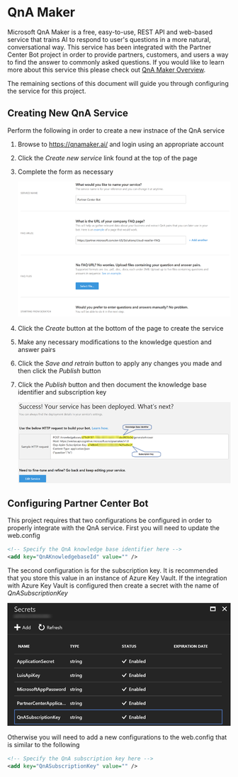 # QnA Maker
Microsoft QnA Maker is a free, easy-to-use, REST API and web-based service 
that trains AI to respond to user's questions in a more natural, 
conversational way. This service has been integrated with the Partner Center 
Bot project in order to provide partners, customers, and users a way to find the
answer to commonly asked questions. If you would like to learn more about this 
service this please check out [QnA Maker Overview](https://www.microsoft.com/cognitive-services/en-us/qnamaker/documentation/home).

The remaining sections of this document will guide you through configuring the 
service for this project.

## Creating New QnA Service
Perform the following in order to create a new instnace of the QnA service

1. Browse to https://qnamaker.ai/ and login using an appropriate account
2. Click the _Create new service_ link found at the top of the page
3. Complete the form as necessary

    ![New QnA Service](Images/qnaservice01.png)

4. Click the _Create_ button at the bottom of the page to create the service
5. Make any necessary modifications to the knowledge question and answer pairs
6. Click the _Save and retrain_ button to apply any changes you made and then click the _Publish_ button
7. Click the _Publish_ button and then document the knowledge base identifier and subscription key

    ![New QnA Service](Images/qnaservice02.png)

## Configuring Partner Center Bot
This project requires that two configurations be configured in order to properly integrate with the 
QnA service. First you will need to update the web.config

```xml
<!-- Specify the QnA knowledge base identifier here -->
<add key="QnAKnowledgebaseId" value="" />
```

The second configuration is for the subscription key. It is recommended that you store this value in an 
instance of Azure Key Vault. If the integration with Azure Key Vault is configured then create a secret 
with the name of _QnASubscriptionKey_

![QnA Service Integration](Images/qnaservice03.png)

Otherwise you will need to add a new configurations to the web.config that is similar to the following 

```xml
<!-- Specify the QnA subscription key here -->
<add key="QnASubscriptionKey" value="" />
```
